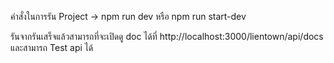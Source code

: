 คำสั่งในการรัน Project 
-> npm run dev หรือ npm run start-dev

รันจากรันเสร็จแล้วสามารถที่จะเปิดดู doc ได้ที่ http://localhost:3000/lientown/api/docs และสามารถ Test api ได้ 


